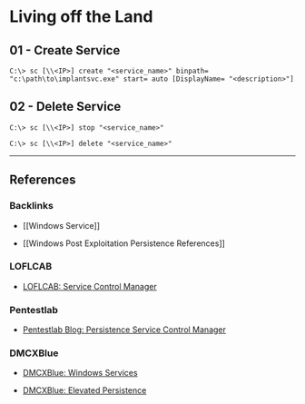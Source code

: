 # Living off the Land

## 01 - Create Service

```
C:\> sc [\\<IP>] create "<service_name>" binpath= "c:\path\to\implantsvc.exe" start= auto [DisplayName= "<description>"]
```

## 02 - Delete Service

```
C:\> sc [\\<IP>] stop "<service_name>"

C:\> sc [\\<IP>] delete "<service_name>"
```

---
## References

### Backlinks

- [[Windows Service]]

- [[Windows Post Exploitation Persistence References]]

### LOFLCAB

- [LOFLCAB: Service Control Manager](https://lofl-project.github.io/loflcab/Binaries/sc/)

### Pentestlab

- [Pentestlab Blog:  Persistence Service Control Manager](https://pentestlab.blog/2023/03/20/persistence-service-control-manager/)

### DMCXBlue

- [DMCXBlue: Windows Services](https://dmcxblue.gitbook.io/red-team-notes-2-0/red-team-techniques/persistence/t1543-create-or-modify-system-process/windows-services)

- [DMCXBlue: Elevated Persistence](https://dmcxblue.gitbook.io/red-team-notes-2-0/persistence/elevated-persistence)